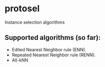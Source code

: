 protosel
========

Instance selection algorithms

Supported algorithms (so far):
------------------------------

* Edited Nearest Neighbor rule (ENN).
* Repeated Nearest Neighbor rule (RENN).
* All-kNN
